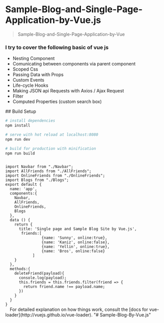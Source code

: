 # Sample-Blog-and-Single-Page-Application-by-Vue.js

> Sample-Blog-and-Single-Page-Application-by-Vue

<h3>I try to cover the following basic of vue js</h3>
<ul>
     <li>Nesting Component</li>
     <li>Comunicating between components via parent component</li>
     <li>Scoped Css</li>
     <li>Passing Data with Props</li>
     <li>Custom Events</li>
     <li>Life-cycle Hooks</li>
     <li>Making JSON api Requests with Axios / Ajax Request</li>
    <li>Filter</li>
    <li> Computed Properties (custom search box)
</li>
   </ul>
## Build Setup

``` bash
# install dependencies
npm install

# serve with hot reload at localhost:8080
npm run dev

# build for production with minification
npm run build
```
<code>  
import Navbar from "./Navbar";
import AllFriends from "./AllFriends";
import OnlineFriends from "./OnlineFriends";
import Blogs from "./Blogs";
export default {
  name: 'app',
  components:{
    Navbar,
    AllFriends,
    OnlineFriends,
    Blogs
  },
  data () {
    return {
      title: 'Single page and Sample Blog Site by Vue.js',
       friends:[
                {name: 'Sunny', online:true},
                {name: 'Kaniz', online:false},
                {name: 'Yellin', online:true},
                {name: 'Bros', online:false}
            ]
    }
  },
  methods:{
    deleteFriend(payload){
      console.log(payload);
      this.friends = this.friends.filter(friend => {
        return friend.name !== payload.name;
      })
    }
  }
}
  </code>
For detailed explanation on how things work, consult the [docs for vue-loader](http://vuejs.github.io/vue-loader).
"# Sample-Blog-By-Vue.js" 
